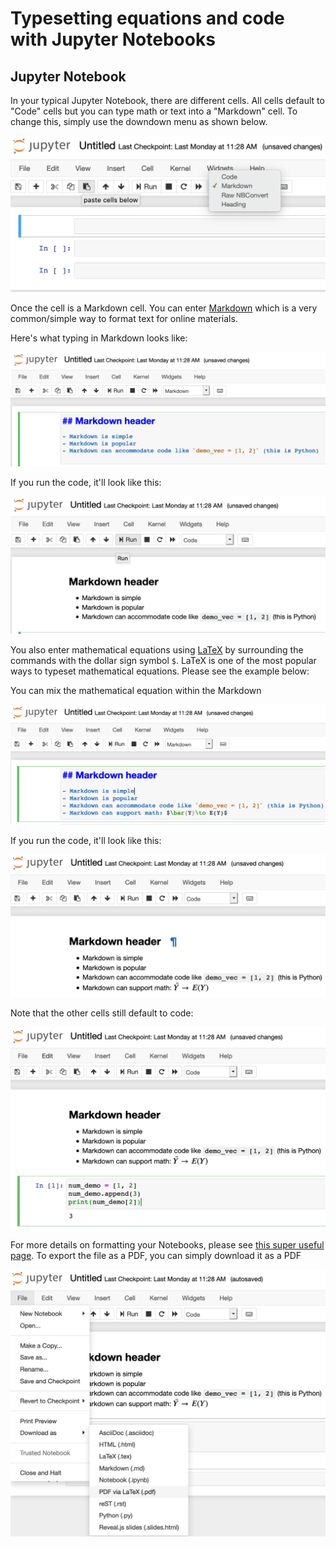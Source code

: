 # Typesetting equations and code with Jupyter Notebooks

## Jupyter Notebook

In your typical Jupyter Notebook, there are different cells. All cells
default to "Code" cells but you can type math or text into a "Markdown"
cell. To change this, simply use the downdown menu as shown below. 

![Jupyter Cells Dropdown Menu](images/jupyter_md_dropdown.png)

Once the cell is a Markdown cell. You can enter [Markdown](https://commonmark.org/help/)
which is a very common/simple way to format text for online materials.

Here's what typing in Markdown looks like:

![Jupyter markdown code](images/jupyter_md_code.png)

If you run the code, it'll look like this:

![Jupyter markdown rendered](images/jupyter_md_rendered.png)

You also enter mathematical equations using [LaTeX](https://en.wikipedia.org/wiki/Wikipedia:LaTeX_symbols)
by surrounding the commands with the dollar sign symbol `$`. LaTeX is one
of the most popular ways to typeset mathematical equations. Please see
the example below:

You can mix the mathematical equation within the Markdown

![Jupyter markdown math code](images/jupyter_md_math_code.png)

If you run the code, it'll look like this:

![Jupyter markdown rendered](images/jupyter_md_math_rendered.png)

Note that the other cells still default to code:

![Jupyter md with code](images/jupyter_md_math_with_code.png)

For more details on formatting your Notebooks, please see [this super useful page](https://towardsdatascience.com/what-does-work-on-a-real-problem-mean-for-prospective-data-scientists-5c91329c2487).
To export the file as a PDF, you can simply download it as a PDF

![Jupyter download PDF](images/jupyter_download_pdf.png)


